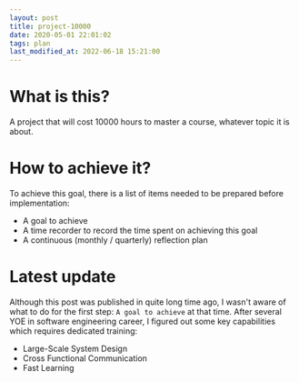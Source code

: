```yaml
---
layout: post
title: project-10000
date: 2020-05-01 22:01:02
tags: plan
last_modified_at: 2022-06-18 15:21:00
---
```

# What is this?
A project that will cost 10000 hours to master a course, whatever topic it is about. 

# How to achieve it? 
To achieve this goal, there is a list of items needed to be prepared before implementation:
- A goal to achieve
- A time recorder to record the time spent on achieving this goal
- A continuous (monthly / quarterly) reflection plan

# Latest update
Although this post was published in quite long time ago, I wasn't aware of what to do for the first step: `A goal to achieve` at that time. After several YOE in software engineering career, I figured out some key capabilities which requires dedicated training:
- Large-Scale System Design
- Cross Functional Communication
- Fast Learning